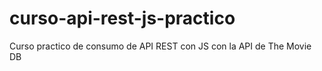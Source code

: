# curso-api-rest-js-practico

Curso practico de consumo de API REST con JS con la API de The Movie DB
